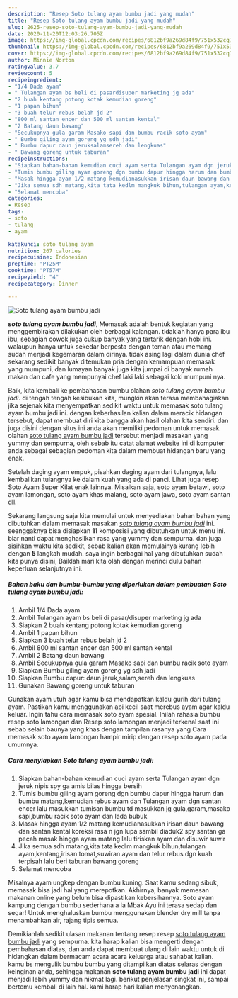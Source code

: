 ```yaml
---
description: "Resep Soto tulang ayam bumbu jadi yang mudah"
title: "Resep Soto tulang ayam bumbu jadi yang mudah"
slug: 2625-resep-soto-tulang-ayam-bumbu-jadi-yang-mudah
date: 2020-11-20T12:03:26.705Z
image: https://img-global.cpcdn.com/recipes/6812bf9a269d84f9/751x532cq70/soto-tulang-ayam-bumbu-jadi-foto-resep-utama.jpg
thumbnail: https://img-global.cpcdn.com/recipes/6812bf9a269d84f9/751x532cq70/soto-tulang-ayam-bumbu-jadi-foto-resep-utama.jpg
cover: https://img-global.cpcdn.com/recipes/6812bf9a269d84f9/751x532cq70/soto-tulang-ayam-bumbu-jadi-foto-resep-utama.jpg
author: Minnie Norton
ratingvalue: 3.7
reviewcount: 5
recipeingredient:
- "1/4 Dada ayam"
- " Tulangan ayam bs beli di pasardisuper marketing jg ada"
- "2 buah kentang potong kotak kemudian goreng"
- "1 papan bihun"
- "3 buah telur rebus belah jd 2"
- "800 ml santan encer dan 500 ml santan kental"
- "2 Batang daun bawang"
- "Secukupnya gula garam Masako sapi dan bumbu racik soto ayam"
- " Bumbu giling ayam goreng yg sdh jadi"
- " Bumbu dapur daun jeruksalamsereh dan lengkuas"
- " Bawang goreng untuk taburan"
recipeinstructions:
- "Siapkan bahan-bahan kemudian cuci ayam serta Tulangan ayam dgn jeruk nipis spy ga amis bilas hingga bersih"
- "Tumis bumbu giling ayam goreng dgn bumbu dapur hingga harum dan bumbu matang,kemudian rebus ayam dan Tulangan ayam dgn santan encer lalu masukkan tumisan bumbu td masukkan jg gula,garam,masako sapi,bumbu racik soto ayam dan lada bubuk"
- "Masak hingga ayam 1/2 matang kemudianasukkan irisan daun bawang dan santan kental koreksi rasa n jgn lupa sambil diaduk2 spy santan ga pecah masak hingga ayam matang lalu tiriskan ayam dan disuwir suwir"
- "Jika semua sdh matang,kita tata kedlm mangkuk bihun,tulangan ayam,kentang,irisan tomat,suwiran ayam dan telur rebus dgn kuah terpisah lalu beri taburan bawang goreng"
- "Selamat mencoba"
categories:
- Resep
tags:
- soto
- tulang
- ayam

katakunci: soto tulang ayam 
nutrition: 267 calories
recipecuisine: Indonesian
preptime: "PT25M"
cooktime: "PT57M"
recipeyield: "4"
recipecategory: Dinner

---
```



![Soto tulang ayam bumbu jadi](https://img-global.cpcdn.com/recipes/6812bf9a269d84f9/751x532cq70/soto-tulang-ayam-bumbu-jadi-foto-resep-utama.jpg)

<b><i>soto tulang ayam bumbu jadi</i></b>, Memasak adalah bentuk kegiatan yang menggembirakan dilakukan oleh berbagai kalangan. tidaklah hanya para ibu ibu, sebagian cowok juga cukup banyak yang tertarik dengan hobi ini. walaupun hanya untuk sekedar berpesta dengan teman atau memang sudah menjadi kegemaran dalam dirinya. tidak asing lagi dalam dunia chef sekarang sedikit banyak ditemukan pria dengan kemampuan memasak yang mumpuni, dan lumayan banyak juga kita jumpai di banyak rumah makan dan cafe yang mempunyai chef laki laki sebagai koki mumpuni nya.

Baik, kita kembali ke pembahasan bumbu olahan <i>soto tulang ayam bumbu jadi</i>. di tengah tengah kesibukan kita, mungkin akan terasa membahagiakan jika sejenak kita menyempatkan sedikit waktu untuk memasak soto tulang ayam bumbu jadi ini. dengan keberhasilan kalian dalam meracik hidangan tersebut, dapat membuat diri kita bangga akan hasil olahan kita sendiri. dan juga disini dengan situs ini anda akan memiliki pedoman untuk memasak olahan <u>soto tulang ayam bumbu jadi</u> tersebut menjadi masakan yang yummy dan sempurna, oleh sebab itu catat alamat website ini di komputer anda sebagai sebagian pedoman kita dalam membuat hidangan baru yang enak.

Setelah daging ayam empuk, pisahkan daging ayam dari tulangnya, lalu kembalikan tulangnya ke dalam kuah yang ada di panci. Lihat juga resep Soto Ayam Super Kilat enak lainnya. Misalkan saja, soto ayam betawi, soto ayam lamongan, soto ayam khas malang, soto ayam jawa, soto ayam santan dll.


Sekarang langsung saja kita memulai untuk menyediakan bahan bahan yang dibutuhkan dalam memasak masakan <u><i>soto tulang ayam bumbu jadi</i></u> ini. seenggaknya bisa disiapkan <b>11</b> komposisi yang dibutuhkan untuk menu ini. biar nanti dapat menghasilkan rasa yang yummy dan sempurna. dan juga sisihkan waktu kita sedikit, sebab kalian akan memulainya kurang lebih dengan <b>5</b> langkah mudah. saya ingin berbagai hal yang dibutuhkan sudah kita punya disini, Baiklah mari kita olah dengan merinci dulu bahan keperluan selanjutnya ini.

<!--inarticleads1-->

##### Bahan baku dan bumbu-bumbu yang diperlukan dalam pembuatan Soto tulang ayam bumbu jadi:

1. Ambil 1/4 Dada ayam
1. Ambil  Tulangan ayam bs beli di pasar/disuper marketing jg ada
1. Siapkan 2 buah kentang potong kotak kemudian goreng
1. Ambil 1 papan bihun
1. Siapkan 3 buah telur rebus belah jd 2
1. Ambil 800 ml santan encer dan 500 ml santan kental
1. Ambil 2 Batang daun bawang
1. Ambil Secukupnya gula garam Masako sapi dan bumbu racik soto ayam
1. Siapkan  Bumbu giling ayam goreng yg sdh jadi
1. Siapkan  Bumbu dapur: daun jeruk,salam,sereh dan lengkuas
1. Gunakan  Bawang goreng untuk taburan


Gunakan ayam utuh agar kamu bisa mendapatkan kaldu gurih dari tulang ayam. Pastikan kamu menggunakan api kecil saat merebus ayam agar kaldu keluar. Ingin tahu cara memasak soto ayam spesial. Inilah rahasia bumbu resep soto lamongan dan Resep soto lamongan menjadi terkenal saat ini sebab selain baunya yang khas dengan tampilan rasanya yang Cara memasak soto ayam lamongan hampir mirip dengan resep soto ayam pada umumnya. 

<!--inarticleads2-->

##### Cara menyiapkan Soto tulang ayam bumbu jadi:

1. Siapkan bahan-bahan kemudian cuci ayam serta Tulangan ayam dgn jeruk nipis spy ga amis bilas hingga bersih
1. Tumis bumbu giling ayam goreng dgn bumbu dapur hingga harum dan bumbu matang,kemudian rebus ayam dan Tulangan ayam dgn santan encer lalu masukkan tumisan bumbu td masukkan jg gula,garam,masako sapi,bumbu racik soto ayam dan lada bubuk
1. Masak hingga ayam 1/2 matang kemudianasukkan irisan daun bawang dan santan kental koreksi rasa n jgn lupa sambil diaduk2 spy santan ga pecah masak hingga ayam matang lalu tiriskan ayam dan disuwir suwir
1. Jika semua sdh matang,kita tata kedlm mangkuk bihun,tulangan ayam,kentang,irisan tomat,suwiran ayam dan telur rebus dgn kuah terpisah lalu beri taburan bawang goreng
1. Selamat mencoba


Misalnya ayam ungkep dengan bumbu kuning. Saat kamu sedang sibuk, memasak bisa jadi hal yang merepotkan. Akhirnya, banyak memesan makanan online yang belum bisa dipastikan kebersihannya. Soto ayam kampung dengan bumbu sederhana a la Mbak Ayu ini terasa sedap dan segar! Untuk menghaluskan bumbu menggunakan blender dry mill tanpa menambahkan air, rajang tipis semua. 

Demikianlah sedikit ulasan makanan tentang resep resep <u>soto tulang ayam bumbu jadi</u> yang sempurna. kita harap kalian bisa mengerti dengan pembahasan diatas, dan anda dapat membuat ulang di lain waktu untuk di hidangkan dalam bermacam acara acara keluarga atau sahabat kalian. kamu bs mengulik bumbu bumbu yang ditampilkan diatas selaras dengan keinginan anda, sehingga makanan <b>soto tulang ayam bumbu jadi</b> ini dapat menjadi lebih yummy dan nikmat lagi. berikut penjelasan singkat ini, sampai bertemu kembali di lain hal. kami harap hari kalian menyenangkan.
